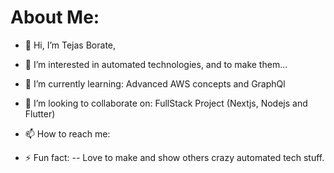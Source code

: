 # About Me:

- 👋 Hi, I’m Tejas Borate,
- 👀 I’m interested in automated technologies, and to make them...
- 🌱 I’m currently learning:
   Advanced AWS concepts and GraphQl
- 💞️ I’m looking to collaborate on:
  FullStack Project (Nextjs, Nodejs and Flutter)
- 📫 How to reach me:
  
- ⚡ Fun fact:
-- Love to make and show others crazy automated tech stuff.

<!---
tejasborate11/tejasborate11 is a ✨ special ✨ repository because its `README.md` (this file) appears on your GitHub profile.
You can click the Preview link to take a look at your changes.
--->
